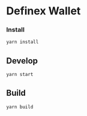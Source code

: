 # Definex Wallet

### Install

```bash
yarn install
```

## Develop

```bash
yarn start
```

## Build
```bash
yarn build
```
